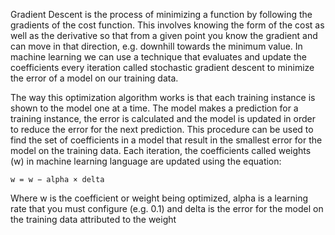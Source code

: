 Gradient Descent is the process of minimizing a function by following the gradients of the cost
function. This involves knowing the form of the cost as well as the derivative so that from a
given point you know the gradient and can move in that direction, e.g. downhill towards the
minimum value. In machine learning we can use a technique that evaluates and update the
coefficients every iteration called stochastic gradient descent to minimize the error of a model
on our training data.

The way this optimization algorithm works is that each training instance is shown to the
model one at a time. The model makes a prediction for a training instance, the error is calculated
and the model is updated in order to reduce the error for the next prediction. This procedure
can be used to find the set of coefficients in a model that result in the smallest error for the
model on the training data. Each iteration, the coefficients called weights (w) in machine
learning language are updated using the equation:

```
w = w − alpha × delta
```

Where w is the coefficient or weight being optimized, alpha is a learning rate that you must
configure (e.g. 0.1) and delta is the error for the model on the training data attributed to the
weight